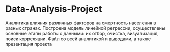 # Data-Analysis-Project
Аналитика влияния различных факторов на смертность населения в разных странах. Построена модель линейной регрессии, осуществлены основные этапы работы с данными: их отбор, очистка,  визуализация, поиск корреляции. Файл со всей аналитикой и выводами, а также презентация проекта
